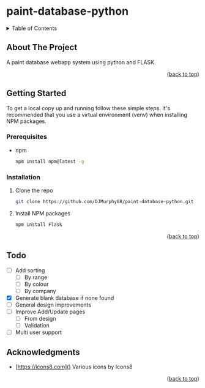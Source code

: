 # paint-database-python

<!-- TABLE OF CONTENTS -->
<details>
  <summary>Table of Contents</summary>
  <ol>
    <li>
      <a href="#about-the-project">About The Project</a>
    </li>
    <li>
      <a href="#getting-started">Getting Started</a>
      <ul>
        <li><a href="#prerequisites">Prerequisites</a></li>
        <li><a href="#installation">Installation</a></li>
      </ul>
    </li>
    <li><a href="#todo">Todo</a></li>
    <li><a href="#acknowledgments">Acknowledgments</a></li>
  </ol>
</details>


<!-- ABOUT THE PROJECT -->
## About The Project

A paint database webapp system using python and FLASK.

<p align="right">(<a href="#top">back to top</a>)</p>


<!-- GETTING STARTED -->
## Getting Started

To get a local copy up and running follow these simple steps. 
It's recommended that you use a virtual environment (venv) when installing NPM packages.

### Prerequisites

* npm
  ```sh
  npm install npm@latest -g
  ```

### Installation

1. Clone the repo
   ```sh
   git clone https://github.com/DJMurphy88/paint-database-python.git
   ```

2. Install NPM packages
   ```sh
   npm install Flask
   ```

<p align="right">(<a href="#top">back to top</a>)</p>


<!-- TODO -->
## Todo

- [ ] Add sorting
  - [ ] By range
  - [ ] By colour
  - [ ] By company
- [x] Generate blank database if none found
- [ ] General design improvements
- [ ] Improve Add/Update pages
    - [ ] From design
    - [ ] Validation
- [ ] Multi user support

<!-- ACKNOWLEDGMENTS -->
## Acknowledgments

* [https://icons8.com]() Various icons by Icons8


<p align="right">(<a href="#top">back to top</a>)</p>
